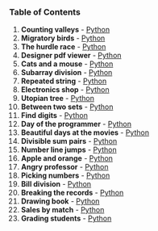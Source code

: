 ### Table of Contents
1. __Counting valleys__ - [Python](Counting%20Valleys.py)
1. __Migratory birds__ - [Python](Migratory%20Birds.py)
1. __The hurdle race__ - [Python](The%20Hurdle%20Race.py)
1. __Designer pdf viewer__ - [Python](Designer%20PDF%20Viewer.py)
1. __Cats and a mouse__ - [Python](Cats%20and%20a%20Mouse.py)
1. __Subarray division__ - [Python](Subarray%20Division.py)
1. __Repeated string__ - [Python](Repeated%20String.py)
1. __Electronics shop__ - [Python](Electronics%20Shop.py)
1. __Utopian tree__ - [Python](Utopian%20Tree.py)
1. __Between two sets__ - [Python](Between%20Two%20Sets.py)
1. __Find digits__ - [Python](Find%20Digits.py)
1. __Day of the programmer__ - [Python](Day%20of%20the%20Programmer.py)
1. __Beautiful days at the movies__ - [Python](Beautiful%20Days%20at%20the%20Movies.py)
1. __Divisible sum pairs__ - [Python](Divisible%20Sum%20Pairs.py)
1. __Number line jumps__ - [Python](Number%20Line%20Jumps.py)
1. __Apple and orange__ - [Python](Apple%20and%20Orange.py)
1. __Angry professor__ - [Python](Angry%20Professor.py)
1. __Picking numbers__ - [Python](Picking%20Numbers.py)
1. __Bill division__ - [Python](Bill%20Division.py)
1. __Breaking the records__ - [Python](Breaking%20the%20Records.py)
1. __Drawing book__ - [Python](Drawing%20Book.py)
1. __Sales by match__ - [Python](Sales%20by%20Match.py)
1. __Grading students__ - [Python](Grading%20Students.py)
